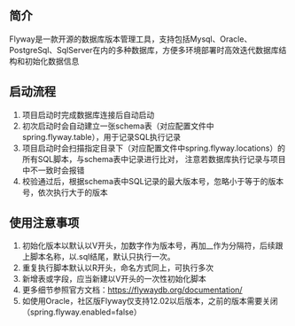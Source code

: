 ## 简介
Flyway是一款开源的数据库版本管理工具，支持包括Mysql、Oracle、PostgreSql、SqlServer在内的多种数据库，方便多环境部署时高效迭代数据库结构和初始化数据信息

## 启动流程
1. 项目启动时完成数据库连接后自动启动
2. 初次启动时会自动建立一张schema表（对应配置文件中spring.flyway.table），用于记录SQL执行记录
3. 项目启动时会扫描指定目录下（对应配置文件中spring.flyway.locations）的所有SQL脚本，与schema表中记录进行比对，
   注意若数据库执行记录与项目中不一致时会报错
4. 校验通过后，根据schema表中SQL记录的最大版本号，忽略小于等于的版本号，依次执行大于的版本

## 使用注意事项
1. 初始化版本以默认以V开头，加数字作为版本号，再加__作为分隔符，后续跟上脚本名称，以.sql结尾，默认只执行一次。
2. 重复执行脚本默认以R开头，命名方式同上，可执行多次
3. 新增表或字段，应当新建以V开头的一次性初始化脚本
4. 更多细节参照官方文档：https://flywaydb.org/documentation/
5. 如使用Oracle，社区版Flyway仅支持12.02以后版本，之前的版本需要关闭（spring.flyway.enabled=false）
